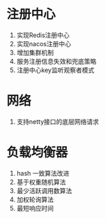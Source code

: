 # 注册中心
1. 实现Redis注册中心
2. 实现nacos注册中心
3. 增加集群机制
4. 服务注册信息失效和兜底策略
5. 注册中心key监听观察者模式

# 网络
1. 支持netty接口的底层网络请求

# 负载均衡器
1. hash 一致算法改进
2. 基于权重随机算法
3. 最少活跃调用数算法
4. 加权轮询算法
5. 最短响应时间
